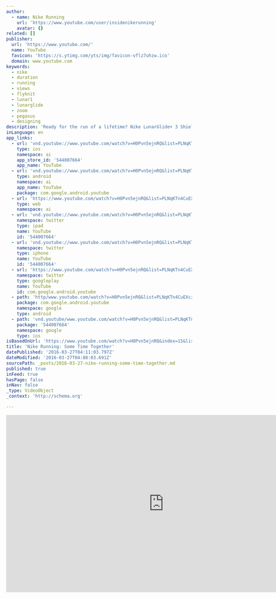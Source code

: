 ```yaml
---
author:
  - name: Nike Running
    url: 'https://www.youtube.com/user/insidenikerunning'
    avatar: {}
related: []
publisher:
  url: 'https://www.youtube.com/'
  name: YouTube
  favicon: 'https://s.ytimg.com/yts/img/favicon-vflz7uhzw.ico'
  domain: www.youtube.com
keywords:
  - nike
  - duration
  - running
  - views
  - flyknit
  - lunar1
  - lunarglide
  - zoom
  - pegasus
  - designing
description: 'Ready for the run of a lifetime? Nike LunarGlide+ 3 Shields: When your shoes are ultra-comfortable, it means longer runs. Like, "a marathon is just the warm-up" longer runs. Get ready to run with Nike at http://nikerunning.nike.com.'
inLanguage: en
app_links:
  - url: 'vnd.youtube://www.youtube.com/watch?v=H0Pvn5ejnRQ&list=PLNqKTn4CuEXcz7TKP56J4fv6FLe_ZGqMI&index=15&feature=applinks'
    type: ios
    namespace: ai
    app_store_id: '544007664'
    app_name: YouTube
  - url: 'vnd.youtube://www.youtube.com/watch?v=H0Pvn5ejnRQ&list=PLNqKTn4CuEXcz7TKP56J4fv6FLe_ZGqMI&index=15&feature=applinks'
    type: android
    namespace: ai
    app_name: YouTube
    package: com.google.android.youtube
  - url: 'https://www.youtube.com/watch?v=H0Pvn5ejnRQ&list=PLNqKTn4CuEXcz7TKP56J4fv6FLe_ZGqMI&index=15&feature=applinks'
    type: web
    namespace: ai
  - url: 'vnd.youtube://www.youtube.com/watch?v=H0Pvn5ejnRQ&list=PLNqKTn4CuEXcz7TKP56J4fv6FLe_ZGqMI&index=15&feature=applinks'
    namespace: twitter
    type: ipad
    name: YouTube
    id: '544007664'
  - url: 'vnd.youtube://www.youtube.com/watch?v=H0Pvn5ejnRQ&list=PLNqKTn4CuEXcz7TKP56J4fv6FLe_ZGqMI&index=15&feature=applinks'
    namespace: twitter
    type: iphone
    name: YouTube
    id: '544007664'
  - url: 'https://www.youtube.com/watch?v=H0Pvn5ejnRQ&list=PLNqKTn4CuEXcz7TKP56J4fv6FLe_ZGqMI&index=15'
    namespace: twitter
    type: googleplay
    name: YouTube
    id: com.google.android.youtube
  - path: 'http/www.youtube.com/watch?v=H0Pvn5ejnRQ&list=PLNqKTn4CuEXcz7TKP56J4fv6FLe_ZGqMI&index=15'
    package: com.google.android.youtube
    namespace: google
    type: android
  - path: 'vnd.youtube/www.youtube.com/watch?v=H0Pvn5ejnRQ&list=PLNqKTn4CuEXcz7TKP56J4fv6FLe_ZGqMI&index=15'
    package: '544007664'
    namespace: google
    type: ios
isBasedOnUrl: 'https://www.youtube.com/watch?v=H0Pvn5ejnRQ&index=15&list=PLNqKTn4CuEXcz7TKP56J4fv6FLe_ZGqMI'
title: 'Nike Running: Some Time Together'
datePublished: '2016-03-27T04:11:03.797Z'
dateModified: '2016-03-27T04:08:03.691Z'
sourcePath: _posts/2016-03-27-nike-running-some-time-together.md
published: true
inFeed: true
hasPage: false
inNav: false
_type: VideoObject
_context: 'http://schema.org'

---
```

<iframe src="https://cdn.embedly.com/widgets/media.html?src=https%3A%2F%2Fwww.youtube.com%2Fembed%2Fvideoseries%3Flist%3DPLNqKTn4CuEXcz7TKP56J4fv6FLe_ZGqMI&amp;url=https%3A%2F%2Fwww.youtube.com%2Fwatch%3Fv%3DH0Pvn5ejnRQ%26index%3D15%26list%3DPLNqKTn4CuEXcz7TKP56J4fv6FLe_ZGqMI&amp;image=https%3A%2F%2Fi.ytimg.com%2Fvi%2FH0Pvn5ejnRQ%2Fhqdefault.jpg&amp;key=b7d04c9b404c499eba89ee7072e1c4f7&amp;type=text%2Fhtml&amp;schema=youtube" width="854" height="480" scrolling="no" frameborder="0" allowfullscreen="allowfullscreen" style=""></iframe>